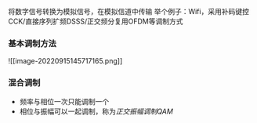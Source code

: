 将数字信号转换为模拟信号，在模拟信道中传输
举个例子：Wifi，采用补码键控CCK/直接序列扩频DSSS/正交频分复用OFDM等调制方式

### 基本调制方法
![[image-20220915145717165.png]]

### 混合调制
- 频率与相位一次只能调制一个
- 相位与振幅可以一起调制，称为*正交振幅调制QAM*